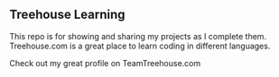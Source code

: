 ## Treehouse Learning

This repo is for showing and sharing my projects as I complete them. Treehouse.com is a great place to learn coding in different languages.

Check out my great profile on TeamTreehouse.com

